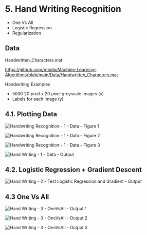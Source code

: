 # 5. Hand Writing Recognition
- One Vs All
- Logistic Regression
- Regularization

## Data
Handwritten_Characters.mat

https://github.com/mbidu/Machine-Learning-Algorithms/blob/main/Data/Handwritten_Characters.mat

Handwriting Examples
- 5000 20 pixel x 20 pixel greyscale images (x)
- Labels for each image (y)

## 4.1. Plotting Data

![Handwriting Recognition - 1 - Data - Figure 1](https://user-images.githubusercontent.com/84108349/150455931-b6ed234a-a1b6-4cb5-a388-cdaa100ef8d5.png)

![Handwriting Recognition - 1 - Data - Figure 2](https://user-images.githubusercontent.com/84108349/150455967-3f31ebc6-fd99-4e16-ad26-8fb5606a672c.png)

![Handwriting Recognition - 1 - Data - Figure 3](https://user-images.githubusercontent.com/84108349/150455981-b04c6819-9e53-49ec-9632-bcca27a8c5b9.png)

![Hand Writing - 1 - Data - Output](https://user-images.githubusercontent.com/84108349/150455809-bce3f100-0923-4f21-8ea7-e2f6d176d3b0.PNG)

## 4.2. Logistic Regression + Gradient Descent

![Hand Writing - 2 - Test Logistic Regression and Gradient - Output](https://user-images.githubusercontent.com/84108349/150455826-2d7af0aa-c8bf-48a2-9c0d-8d51fd5a6967.PNG)

## 4.3 One Vs All

![Hand Writing - 3 - OneVsAll - Output 1](https://user-images.githubusercontent.com/84108349/150455850-aa165f24-84f2-4553-af06-6fb55fa90ebb.PNG)

![Hand Writing - 3 - OneVsAll - Output 2](https://user-images.githubusercontent.com/84108349/150455862-acce2282-0cf6-46ca-8b0d-652547564172.PNG)

![Hand Writing - 3 - OneVsAll - Output 3](https://user-images.githubusercontent.com/84108349/150455891-3c847560-da9a-4fe8-9127-71daafe0eaac.PNG)
